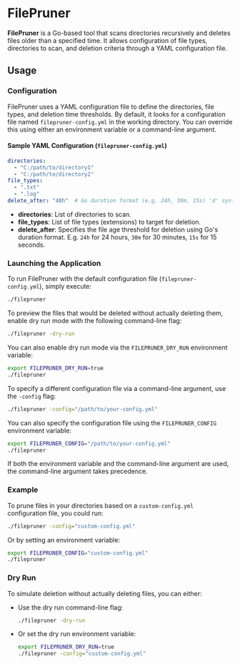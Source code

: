 # FilePruner

**FilePruner** is a Go-based tool that scans directories recursively and deletes files older than a specified time. It allows configuration of file types, directories to scan, and deletion criteria through a YAML configuration file.

## Usage

### Configuration

FilePruner uses a YAML configuration file to define the directories, file types, and deletion time thresholds. By default, it looks for a configuration file named `filepruner-config.yml` in the working directory. You can override this using either an environment variable or a command-line argument.

#### Sample YAML Configuration (`filepruner-config.yml`)

```yaml
directories:
  - "C:/path/to/directory1"
  - "C:/path/to/directory2"
file_types:
  - ".txt"
  - ".log"
delete_after: "48h"  # Go duration format (e.g. 24h, 30m, 15s) 'd' syntax is also supported, e.g. 30d for 30 days.
```

- **directories**: List of directories to scan.
- **file_types**: List of file types (extensions) to target for deletion.
- **delete_after**: Specifies the file age threshold for deletion using Go's duration format. E.g. `24h` for 24 hours, `30m` for 30 minutes, `15s` for 15 seconds.

### Launching the Application

To run FilePruner with the default configuration file (`filepruner-config.yml`), simply execute:

```bash
./filepruner
```

To preview the files that would be deleted without actually deleting them, enable dry run mode with the following command-line flag:

```bash
./filepruner -dry-run
```

You can also enable dry run mode via the `FILEPRUNER_DRY_RUN` environment variable:

```bash
export FILEPRUNER_DRY_RUN=true
./filepruner
```

To specify a different configuration file via a command-line argument, use the `-config` flag:

```bash
./filepruner -config="/path/to/your-config.yml"
```

You can also specify the configuration file using the `FILEPRUNER_CONFIG` environment variable:

```bash
export FILEPRUNER_CONFIG="/path/to/your-config.yml"
./filepruner
```

If both the environment variable and the command-line argument are used, the command-line argument takes precedence.

### Example

To prune files in your directories based on a `custom-config.yml` configuration file, you could run:

```bash
./filepruner -config="custom-config.yml"
```

Or by setting an environment variable:

```bash
export FILEPRUNER_CONFIG="custom-config.yml"
./filepruner
```

### Dry Run
To simulate deletion without actually deleting files, you can either:

- Use the dry run command-line flag:

  ```bash
  ./filepruner -dry-run
  ```

- Or set the dry run environment variable:

  ```bash
  export FILEPRUNER_DRY_RUN=true
  ./filepruner -config="custom-config.yml"
  ```
